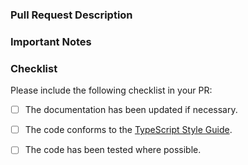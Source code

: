 ### Pull Request Description
<!--
- Please describe the nature of your PR here, as well as the motivation for it.
- If it fixes an open issue, please mention that issue number here.
-->

### Important Notes
<!--
- Mention important elements of the design.
- Mention any notable changes to APIs.
-->

### Checklist
Please include the following checklist in your PR:

- [ ] The documentation has been updated if necessary.
- [ ] The code conforms to the [TypeScript Style Guide](https://github.com/luna/luna-studio/blob/master/doc/typescript-style-guide.md).
- [ ] The code has been tested where possible.

